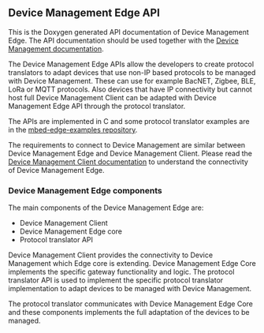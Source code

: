 ## Device Management Edge API

This is the Doxygen generated API documentation of Device Management Edge.
The API documentation should be used together with the
[Device Management documentation](https://cloud.mbed.com/docs/latest).

The Device Management Edge APIs allow the developers to create protocol translators to adapt
devices that use non-IP based protocols to be managed with Device Management.
These can use for example BacNET, Zigbee, BLE, LoRa or MQTT protocols. Also devices that have
IP connectivity but cannot host full Device Management Client can be adapted with Device Management
Edge API through the protocol translator.

The APIs are implemented in C and some protocol translator examples are in the [mbed-edge-examples repository](https://github.com/ARMmbed/mbed-edge-examples).

The requirements to connect to Device Management are similar between Device Management Edge and
Device Management Client. Please read the [Device Management Client documentation](https://cloud.mbed.com/docs/current/connecting/index.html) to understand
the connectivity of Device Management Edge.

### Device Management Edge components

The main components of the Device Management Edge are:
 * Device Management Client
 * Device Management Edge core
 * Protocol translator API

Device Management Client provides the connectivity to Device Management which Edge core
is extending. Device Management Edge Core implements the specific gateway functionality
and logic. The protocol translator API is used to implement the specific protocol
translator implementation to adapt devices to be managed with Device Management.

The protocol translator communicates with Device Management Edge Core and these components
implements the full adaptation of the devices to be managed.
